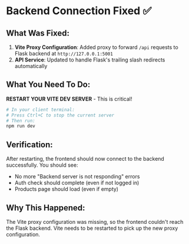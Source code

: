 # Backend Connection Fixed ✅

## What Was Fixed:
1. **Vite Proxy Configuration**: Added proxy to forward `/api` requests to Flask backend at `http://127.0.0.1:5001`
2. **API Service**: Updated to handle Flask's trailing slash redirects automatically

## What You Need To Do:
**RESTART YOUR VITE DEV SERVER** - This is critical!

```bash
# In your client terminal:
# Press Ctrl+C to stop the current server
# Then run:
npm run dev
```

## Verification:
After restarting, the frontend should now connect to the backend successfully. You should see:
- No more "Backend server is not responding" errors
- Auth check should complete (even if not logged in)
- Products page should load (even if empty)

## Why This Happened:
The Vite proxy configuration was missing, so the frontend couldn't reach the Flask backend. Vite needs to be restarted to pick up the new proxy configuration.
